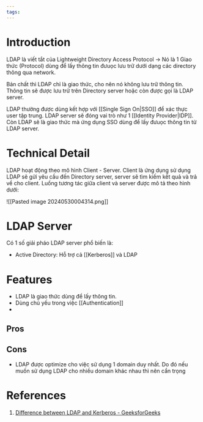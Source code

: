```yaml
---
tags:
---
```

# Introduction

LDAP là viết tắt của Lightweight Directory Access Protocol -> Nó là 1 Giao thức (Protocol) dùng để lấy thông tin đưuọc lưu trữ dưới dạng các directory thông qua network.

Bản chất thì LDAP chỉ là giao thức, cho nên nó không lưu trữ thông tin. Thông tin sẽ được lưu trữ trên Directory server hoặc còn được gọi là LDAP server.

LDAP thường được dùng kết hợp với [[Single Sign On|SSO]] để xác thực user tập trung. LDAP server sẽ đóng vai trò như 1 [[Identity Provider|IDP]]. Còn LDAP sẽ là giao thức mà ứng dụng SSO dùng để lấy đưuọc thông tin từ LDAP server.

# Technical Detail

LDAP hoạt động theo mô hình Client - Server. Client là ứng dụng sử dụng LDAP sẽ gửi yêu cầu đến Directory server, server sẽ tìm kiếm kết quả và trả về cho client. Luồng tương tác giữa client và server được mô tả theo hình dưới:

![[Pasted image 20240530004314.png]]


# LDAP Server

Có 1 số giải pháo LDAP server phổ biến là:
- Active Directory: Hỗ trợ cả [[Kerberos]] và LDAP

# Features

- LDAP là giao thức dùng để lấy thông tin.
- Dùng chủ yếu trong việc [[Authentication]]
- 
## Pros
## Cons
- LDAP được optimize cho việc sử dụng 1 domain duy nhất. Do đó nếu muốn sử dụng LDAP cho nhiều domain khác nhau thì nên cẩn trọng


# References
1. [Difference between LDAP and Kerberos - GeeksforGeeks](https://www.geeksforgeeks.org/difference-between-ldap-and-kerberos/)